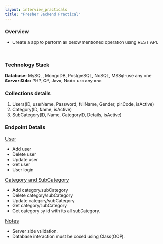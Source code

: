 ```yaml
---
layout: interview_practicals
title: "Fresher Backend Practical"
---
```


### Overview

* Create a app to perform all below mentioned operation using REST API.
<br>

### Technology Stack

**Database:** MySQL, MongoDB, PostgreSQL, NoSQL, MSSql-use any one<br>
**Server Side:** PHP, C#, Java, Node-use any one<br>

### Collections details

1. Users(ID, userName, Password, fullName, Gender, pinCode, isActive)
2. Category(ID, Name, isActive)
3. SubCategory(ID, Name, CategoryID, Details, isActive)

### Endpoint Details

<font size="3"><u>User</u></font>

* Add user
* Delete user
* Update user
* Get user
* User login

<font size="3"><u>Category and SubCategory</u></font>

* Add category/subCategory
* Delete category/subCategory
* Update category/subCategory
* Get category/subCategory
* Get category by id with its all subCategory.

<font size="3"><u>Notes</u></font>

* Server side validation.
* Database interaction must be coded using Class(OOP).
